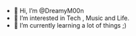 - 👋 Hi, I’m @DreamyM00n
- 👀 I’m interested in Tech , Music and Life.
- 🌱 I’m currently learning a lot of things ;)

<!---
DreamyM00n/DreamyM00n is a ✨ special ✨ repository because its `README.md` (this file) appears on your GitHub profile.
You can click the Preview link to take a look at your changes.
--->
